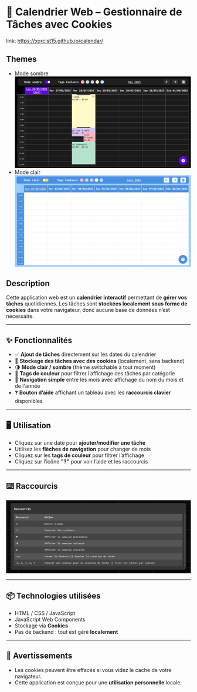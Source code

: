 # 📅 Calendrier Web – Gestionnaire de Tâches avec Cookies

link: https://xorcist15.github.io/calendar/

## Themes
* Mode sombre
![image du truc](./img/calendar-whole.jpg)
* Mode clair
![image du truc 2](./img/calendar-light.jpg)

## Description

Cette application web est un **calendrier interactif** permettant de **gérer vos tâches** quotidiennes. Les tâches sont **stockées localement sous forme de cookies** dans votre navigateur, donc aucune base de données n’est nécessaire.

---

## ✨ Fonctionnalités

* ✅ **Ajout de tâches** directement sur les dates du calendrier
* 🍪 **Stockage des tâches avec des cookies** (localement, sans backend)
* 🌗 **Mode clair / sombre** (thème switchable à tout moment)
* 🎨 **Tags de couleur** pour filtrer l’affichage des tâches par catégorie
* 📅 **Navigation simple** entre les mois avec affichage du nom du mois et de l'année
* ❓ **Bouton d’aide** affichant un tableau avec les **raccourcis clavier** disponibles

---

## 🖥️ Utilisation

* Cliquez sur une date pour **ajouter/modifier une tâche**
* Utilisez les **flèches de navigation** pour changer de mois
* Cliquez sur les **tags de couleur** pour filtrer l’affichage
* Cliquez sur l’icône **"?"** pour voir l’aide et les raccourcis

---

## ⌨️ Raccourcis

![image du tableau de raccourcis clavier](./img/calendar-shortcuts.jpg)

---

## 📦 Technologies utilisées

* HTML / CSS / JavaScript
* JavaScript Web Components
* Stockage via **Cookies**
* Pas de backend : tout est géré **localement**

---

## 📍 Avertissements

* Les cookies peuvent être effacés si vous videz le cache de votre navigateur.
* Cette application est conçue pour une **utilisation personnelle** locale.